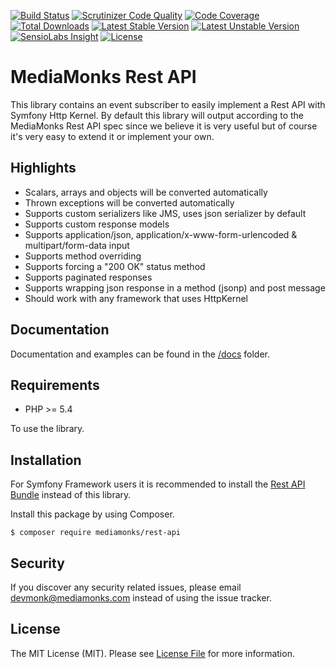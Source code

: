 [![Build Status](https://travis-ci.org/mediamonks/php-rest-api.svg?branch=master)](https://travis-ci.org/mediamonks/php-rest-api)
[![Scrutinizer Code Quality](https://scrutinizer-ci.com/g/mediamonks/php-rest-api/badges/quality-score.png?b=master)](https://scrutinizer-ci.com/g/mediamonks/php-rest-api/?branch=master)
[![Code Coverage](https://scrutinizer-ci.com/g/mediamonks/php-rest-api/badges/coverage.png?b=master)](https://scrutinizer-ci.com/g/mediamonks/php-rest-api/?branch=master)
[![Total Downloads](https://poser.pugx.org/mediamonks/rest-api/downloads)](https://packagist.org/packages/mediamonks/rest-api)
[![Latest Stable Version](https://poser.pugx.org/mediamonks/rest-api/v/stable)](https://packagist.org/packages/mediamonks/rest-api)
[![Latest Unstable Version](https://poser.pugx.org/mediamonks/rest-api/v/unstable)](https://packagist.org/packages/mediamonks/rest-api)
[![SensioLabs Insight](https://img.shields.io/sensiolabs/i/56f4ef4a-a8da-4380-8d40-fada760a665c.svg)](https://insight.sensiolabs.com/projects/56f4ef4a-a8da-4380-8d40-fada760a665c)
[![License](https://poser.pugx.org/mediamonks/rest-api/license)](https://packagist.org/packages/mediamonks/rest-api)

# MediaMonks Rest API

This library contains an event subscriber to easily implement a Rest API with Symfony Http Kernel. By default this 
library will output according to the MediaMonks Rest API spec since we believe it is very useful but of course it's 
very easy to extend it or implement your own.

## Highlights

- Scalars, arrays and objects will be converted automatically
- Thrown exceptions will be converted automatically
- Supports custom serializers like JMS, uses json serializer by default
- Supports custom response models
- Supports application/json, application/x-www-form-urlencoded & multipart/form-data input
- Supports method overriding
- Supports forcing a "200 OK" status method
- Supports paginated responses
- Supports wrapping json response in a method (jsonp) and post message
- Should work with any framework that uses HttpKernel

## Documentation

Documentation and examples can be found in the [/docs](/docs) folder.

## Requirements

- PHP >= 5.4

To use the library.

## Installation

For Symfony Framework users it is recommended to install the [Rest API Bundle](https://github.com/mediamonks/symfony-rest-api-bundle) instead of this library.

Install this package by using Composer.

```
$ composer require mediamonks/rest-api
```

## Security

If you discover any security related issues, please email devmonk@mediamonks.com instead of using the issue tracker.

## License

The MIT License (MIT). Please see [License File](LICENSE) for more information.
